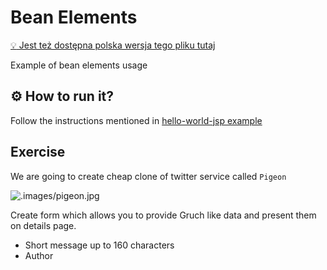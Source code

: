 # Bean Elements

[:bulb: Jest też dostępna polska wersja tego pliku tutaj](README.pl.md)

Example of bean elements usage

## :gear: How to run it?
Follow the instructions mentioned in [hello-world-jsp example](../00_hello-world-jsp/README.md)

## Exercise
We are going to create cheap clone of twitter service called `Pigeon`

![.images/pigeon.jpg](.images/pigeon.png)

Create form which allows you to provide Gruch like data and present them on details page.
- Short message up to 160 characters
- Author

